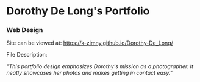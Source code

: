 <h1>Dorothy De Long's Portfolio</h1>

<h3>Web Design</h3>

Site can be viewed at: https://k-zimny.github.io/Dorothy-De_Long/

File Description: 

<em>"This portfolio design emphasizes Dorothy's mission as a photographer. It neatly showcases her photos and makes getting in contact easy."</em>

